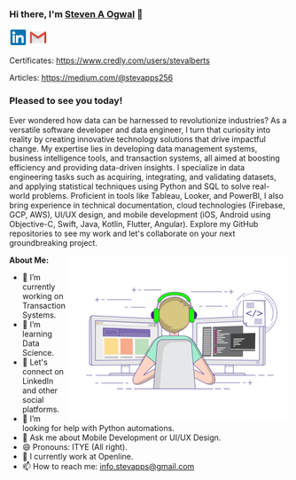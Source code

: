 ### Hi there, I'm <a href="https://stevalberts.github.io/" target="_blank" title="StevalbertS">Steven A Ogwal</a> 👋

[![LinkedIn Profile](images/linkedin.png)](https://linkedin.com/in/triet-trinh) 
[![Gmail Profile](images/gmail.png)](mailto:info.stevapps@gmail.com)

Certificates: https://www.credly.com/users/stevalberts

Articles: https://medium.com/@stevapps256

### Pleased to see you today!

Ever wondered how data can be harnessed to revolutionize industries? As a versatile software developer and data engineer, I turn that curiosity into reality by creating innovative technology solutions that drive impactful change. My expertise lies in developing data management systems, business intelligence tools, and transaction systems, all aimed at boosting efficiency and providing data-driven insights. I specialize in data engineering tasks such as acquiring, integrating, and validating datasets, and applying statistical techniques using Python and SQL to solve real-world problems. Proficient in tools like Tableau, Looker, and PowerBI, I also bring experience in technical documentation, cloud technologies (Firebase, GCP, AWS), UI/UX design, and mobile development (iOS, Android using Objective-C, Swift, Java, Kotlin, Flutter, Angular). Explore my GitHub repositories to see my work and let's collaborate on your next groundbreaking project.

<img align="right" alt="Trinh Minh Triet" src="images/coding.gif" width="400"/>

**About Me:**
- 🔭 I’m currently working on Transaction Systems.
- 🌱 I’m learning Data Science.
- 👯 Let's connect on LinkedIn and other social platforms.
- 🤔 I’m looking for help with Python automations.
- 💬 Ask me about Mobile Development or UI/UX Design.
- 😄 Pronouns: ITYE (All right).
- 🏢 I currently work at Openline.
- 📫 How to reach me: info.stevapps@gmail.com
